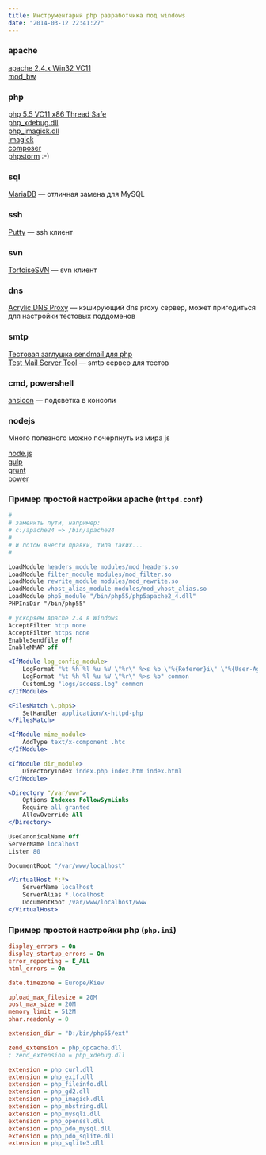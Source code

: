```yaml
---
title: Инструментарий php разработчика под windows
date: "2014-03-12 22:41:27"
---
```


### apache

[apache 2.4.x Win32 VC11](http://www.apachelounge.com/download/)  
[mod_bw](http://www.apachelounge.com/download/)

### php

[php 5.5 VC11 x86 Thread Safe](http://windows.php.net/download/)  
[php_xdebug.dll](http://windows.php.net/downloads/pecl/releases/xdebug/)  
[php_imagick.dll](http://windows.php.net/downloads/pecl/releases/imagick/)  
[imagick](http://www.imagemagick.org/script/binary-releases.php#windows)  
[composer](http://getcomposer.org/)  
[phpstorm](http://www.jetbrains.com/phpstorm/) :-)

### sql

[MariaDB](https://mariadb.org/) — отличная замена для MySQL

### ssh

[Putty](http://www.chiark.greenend.org.uk/~sgtatham/putty/download.html) — ssh клиент

### svn

[TortoiseSVN](http://tortoisesvn.net/downloads.html) — svn клиент

### dns

[Acrylic DNS Proxy](http://sourceforge.net/projects/acrylic/) — кэширующий dns proxy сервер, может пригодиться для настройки тестовых поддоменов

### smtp

[Тестовая заглушка sendmail для php](/notes/testovaya-zaglushka-sendmail-dlya-php/)  
[Test Mail Server Tool](http://www.toolheap.com/test-mail-server-tool/) — smtp сервер для тестов

### cmd, powershell

[ansicon](https://github.com/adoxa/ansicon/downloads) — подсветка в консоли

### nodejs

Много полезного можно почерпнуть из мира js

[node.js](https://nodejs.org/)  
[gulp](http://gulpjs.com/)  
[grunt](http://gruntjs.com/)  
[bower](http://bower.io/)

### Пример простой настройки apache (`httpd.conf`)

```apache
#
# заменить пути, например:
# c:/apache24 => /bin/apache24
#
# и потом внести правки, типа таких...
#

LoadModule headers_module modules/mod_headers.so
LoadModule filter_module modules/mod_filter.so
LoadModule rewrite_module modules/mod_rewrite.so
LoadModule vhost_alias_module modules/mod_vhost_alias.so
LoadModule php5_module "/bin/php55/php5apache2_4.dll"
PHPIniDir "/bin/php55"

# ускоряем Apache 2.4 в Windows
AcceptFilter http none
AcceptFilter https none
EnableSendfile off
EnableMMAP off

<IfModule log_config_module>
    LogFormat "%t %h %l %u %V \"%r\" %>s %b \"%{Referer}i\" \"%{User-Agent}i\"" combined
    LogFormat "%t %h %l %u %V \"%r\" %>s %b" common
    CustomLog "logs/access.log" common
</IfModule>

<FilesMatch \.php$>
    SetHandler application/x-httpd-php
</FilesMatch>

<IfModule mime_module>
    AddType text/x-component .htc
</IfModule>

<IfModule dir_module>
    DirectoryIndex index.php index.htm index.html
</IfModule>

<Directory "/var/www">
    Options Indexes FollowSymLinks
    Require all granted
    AllowOverride All
</Directory>

UseCanonicalName Off
ServerName localhost
Listen 80

DocumentRoot "/var/www/localhost"

<VirtualHost *:*>
    ServerName localhost
    ServerAlias *.localhost
    DocumentRoot /var/www/localhost/www
</VirtualHost>
```

### Пример простой настройки php (`php.ini`)

```ini
display_errors = On
display_startup_errors = On
error_reporting = E_ALL
html_errors = On

date.timezone = Europe/Kiev

upload_max_filesize = 20M
post_max_size = 20M
memory_limit = 512M
phar.readonly = 0

extension_dir = "D:/bin/php55/ext"

zend_extension = php_opcache.dll
; zend_extension = php_xdebug.dll

extension = php_curl.dll
extension = php_exif.dll
extension = php_fileinfo.dll
extension = php_gd2.dll
extension = php_imagick.dll
extension = php_mbstring.dll
extension = php_mysqli.dll
extension = php_openssl.dll
extension = php_pdo_mysql.dll
extension = php_pdo_sqlite.dll
extension = php_sqlite3.dll
```
